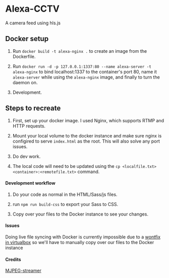 # Alexa-CCTV
A camera feed using hls.js

## Docker setup
1.  Run `docker build -t alexa-nginx .` to create an image from the Dockerfile.

2.  Run `docker run -d -p 127.0.0.1:1337:80 --name alexa-server -t alexa-nginx` to bind localhost:1337 to the container's port 80, name it `alexa-server` while using the `alexa-nginx` image, and finally to turn the daemon on.

3.  Development.

## Steps to recreate
1.  First, set up your docker image. I used Nginx, which supports RTMP and HTTP requests.

2.  Mount your local volume to the docker instance and make sure nginx is configired to serve `index.html` as the root. This will also solve any port issues.

3.  Do dev work.

4.  The local code will need to be updated using the `cp <localfile.txt> <container>:<remotefile.txt>` command.

#### Development workflow
1.  Do your code as normal in the HTML/Sass/js files.

2.  run `npm run build-css` to export your Sass to CSS.

3.  Copy over your files to the Docker instance to see your changes.

#### Issues

Doing live file syncing with Docker is currently impossible due to a [wontfix in virtualbox](https://www.virtualbox.org/ticket/10660) so we'll have to manually copy over our files to the Docker instance

#### Credits
[MJPEG-streamer](http://jacobsalmela.com/raspberry-pi-webcam-using-mjpg-streamer-over-internet/)
